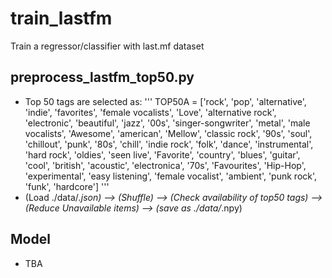# train_lastfm

Train a regressor/classifier with last.mf dataset

## preprocess_lastfm_top50.py

* Top 50 tags are selected as:
'''
TOP50A = ['rock', 'pop', 'alternative', 'indie', 'favorites', 'female vocalists',
          'Love', 'alternative rock', 'electronic', 'beautiful', 'jazz', '00s',
          'singer-songwriter', 'metal', 'male vocalists', 'Awesome', 'american', 
          'Mellow', 'classic rock', '90s', 'soul', 'chillout', 'punk', '80s', 'chill',
          'indie rock', 'folk', 'dance', 'instrumental', 'hard rock', 'oldies',
          'seen live', 'Favorite', 'country', 'blues', 'guitar', 'cool', 'british',
          'acoustic', 'electronica', '70s', 'Favourites', 'Hip-Hop', 'experimental',
          'easy listening', 'female vocalist', 'ambient', 'punk rock', 'funk', 'hardcore']
'''     
* (Load ./data/*.json) --> (Shuffle) --> (Check availability of top50 tags) --> (Reduce Unavailable items) --> (save as ./data/*.npy)


## Model
* TBA